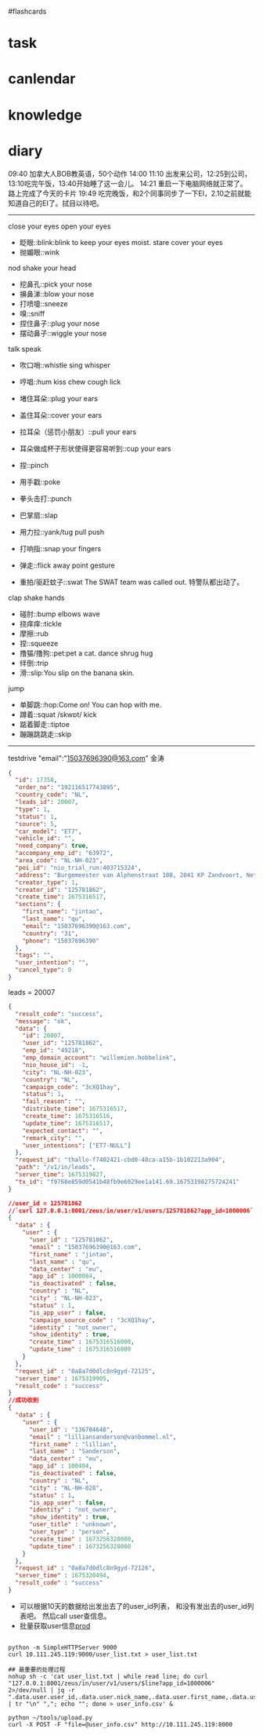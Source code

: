 #flashcards 

# task

# canlendar

# knowledge

# diary

09:40 加拿大人BOB教英语，50个动作
14:00 11:10 出发来公司，12:25到公司，13:10吃完午饭，13:40开始睡了这一会儿。
14:21 重启一下电脑网络就正常了。 路上完成了今天的卡片
19:49 吃完晚饭，和2个同事同步了一下EI，2.10之前就能知道自己的EI了。拭目以待吧。




----

close your eyes
open your eyes
- 眨眼::blink:blink to keep your eyes moist. <!--SR:!2023-02-05-02-07,2.5,250-->
stare
cover your eyes
- 抛媚眼::wink <!--SR:!2023-02-06-01-31,2.3,230-->

nod 
shake your head

- 挖鼻孔::pick your nose <!--SR:!2023-02-06-01-19,2.3,230-->
- 擤鼻涕::blow your nose <!--SR:!2023-02-05-00-33,2.5,250-->
- 打喷嚏::sneeze <!--SR:!2023-02-05-02-09,2.5,250-->
- 嗅::sniff <!--SR:!2023-02-05-00-33,2.5,250-->
- 捏住鼻子::plug your nose <!--SR:!2023-02-04-18-20,1,210-->
- 摆动鼻子::wiggle your nose <!--SR:!2023-02-04-18-09,1,210-->

talk
speak
- 吹口哨::whistle <!--SR:!2023-02-04-23-56,2.4,243-->
sing
whisper
- 哼唱::hum <!--SR:!2023-02-05-02-07,2.5,250-->
kiss
chew
cough
lick

- 堵住耳朵::plug your ears <!--SR:!2023-02-05-02-10,2.5,250-->
- 盖住耳朵::cover your ears <!--SR:!2023-02-05-02-09,2.5,250-->
- 拉耳朵（惩罚小朋友）::pull your ears <!--SR:!2023-02-05-02-09,2.5,250-->
- 耳朵做成杯子形状使得更容易听到::cup your ears <!--SR:!2023-02-05-02-07,2.5,250-->

- 捏::pinch <!--SR:!2023-02-07-13-35,2.1,210-->
- 用手戳::poke <!--SR:!2023-02-05-02-09,2.5,250-->
- 拳头击打::punch <!--SR:!2023-02-05-02-07,2.5,250-->
- 巴掌扇::slap <!--SR:!2023-02-05-02-09,2.5,250-->
- 用力拉::yank/tug <!--SR:!2023-02-06-01-41,2.3,230-->
pull
push
- 打响指::snap your fingers <!--SR:!2023-02-06-01-31,2.3,230-->
- 弹走::flick away <!--SR:!2023-02-05-02-10,2.5,250-->
point
gesture
- 重拍/驱赶蚊子::swat The SWAT team was called out. 特警队都出动了。
 <!--SR:!2023-02-03-14-08,1,230-->
clap
shake hands
- 碰肘::bump elbows <!--SR:!2023-02-04-18-06,1,210-->
wave
- 挠痒痒::tickle <!--SR:!2023-02-11-11-10,6,250-->
- 摩擦::rub <!--SR:!2023-02-05-02-08,2.5,250-->
- 捏::squeeze <!--SR:!2023-02-04-18-07,1,210-->
- 撸猫/撸狗::pet:pet a cat. <!--SR:!2023-02-05-22-57,2.2,223-->
dance
shrug
hug
- 绊倒::trip <!--SR:!2023-02-06-01-32,2.3,230-->
- 滑::slip:You slip on the banana skin. <!--SR:!2023-02-05-02-07,2.5,250-->

jump
- 单脚跳::hop:Come on! You can hop with me. <!--SR:!2023-02-06-01-18,2.3,230-->
- 蹲着::squat /skwɒt/ <!--SR:!2023-02-06-01-39,2.3,230-->
kick
- 踮着脚走::tiptoe <!--SR:!2023-02-05-02-07,2.5,250-->
- 蹦蹦跳跳走::skip <!--SR:!2023-02-05-02-07,2.5,250-->

---
testdrive
"email":"15037696390@163.com"  金涛

```json
{
  "id": 17358,
  "order_no": "192116517743895",
  "country_code": "NL",
  "leads_id": 20007,
  "type": 1,
  "status": 1,
  "source": 5,
  "car_model": "ET7",
  "vehicle_id": "",
  "need_company": true,
  "accompany_emp_id": "63972",
  "area_code": "NL-NH-023",
  "poi_id": "nio_trial_run:403715324",
  "address": "Burgemeester van Alphenstraat 108, 2041 KP Zandvoort, Netherlands",
  "creator_type": 1,
  "creator_id": "125781862",
  "create_time": 1675316517,
  "sections": {
    "first_name": "jintao",
    "last_name": "qu",
    "email": "15037696390@163.com",
    "country": "31",
    "phone": "15037696390"
  },
  "tags": "",
  "user_intention": "",
  "cancel_type": 0
}
```

leads = 20007
```json
{
  "result_code": "success",
  "message": "ok",
  "data": {
    "id": 20007,
    "user_id": "125781862",
    "emp_id": "49218",
    "emp_domain_account": "willemien.hobbelink",
    "nio_house_id": -1,
    "city": "NL-NH-023",
    "country": "NL",
    "campaign_code": "3cXQ1hay",
    "status": 1,
    "fail_reason": "",
    "distribute_time": 1675316517,
    "create_time": 1675316516,
    "update_time": 1675316517,
    "expected_contact": "",
    "remark_city": "",
    "user_intentions": ["ET7-NULL"]
  },
  "request_id": "thallo-f7402421-cbd0-48ca-a15b-1b102213a904",
  "path": "/v1/in/leads",
  "server_time": 1675319827,
  "tx_id": "f9768e859d0541b48fb9e6029ee1a141.69.16753198275724241"
}

//user_id = 125781862
//`curl 127.0.0.1:8001/zeus/in/user/v1/users/125781862?app_id=1000006`
{
  "data" : {
    "user" : {
      "user_id" : "125781862",
      "email" : "15037696390@163.com",
      "first_name" : "jintao",
      "last_name" : "qu",
      "data_center" : "eu",
      "app_id" : 1000084,
      "is_deactivated" : false,
      "country" : "NL",
      "city" : "NL-NH-023",
      "status" : 1,
      "is_app_user" : false,
      "campaign_source_code" : "3cXQ1hay",
      "identity" : "not_owner",
      "show_identity" : true,
      "create_time" : 1675316516000,
      "update_time" : 1675316516000
    }
  },
  "request_id" : "0a8a7d0dlc8n9gyd-72125",
  "server_time" : 1675319905,
  "result_code" : "success"
}
//成功收到
{
  "data" : {
    "user" : {
      "user_id" : "136784648",
      "email" : "lilliansanderson@vanbommel.nl",
      "first_name" : "lillian",
      "last_name" : "Sanderson",
      "data_center" : "eu",
      "app_id" : 100404,
      "is_deactivated" : false,
      "country" : "NL",
      "city" : "NL-NH-028",
      "status" : 1,
      "is_app_user" : false,
      "identity" : "not_owner",
      "show_identity" : true,
      "user_title" : "unknown",
      "user_type" : "person",
      "create_time" : 1673256328000,
      "update_time" : 1673256328000
    }
  },
  "request_id" : "0a8a7d0dlc8n9gyd-72126",
  "server_time" : 1675320494,
  "result_code" : "success"
}

```


- 可以根据10天的数据给出发出去了的user_id列表， 和没有发出去的user_id列表吧。 然后call user查信息。
- 批量获取user信息[prod](https://luban.nioint.com/#/service_management/instance/detail/1292?name=mp-user-eu-eks-prod)
```shell

python -m SimpleHTTPServer 9000
curl 10.111.245.119:9000/user_list.txt > user_list.txt

## 最重要的处理过程
nohup sh -c 'cat user_list.txt | while read line; do curl "127.0.0.1:8001/zeus/in/user/v1/users/$line?app_id=1000006" 2>/dev/null | jq -r ".data.user.user_id,.data.user.nick_name,.data.user.first_name,.data.user.last_name,.data.user.email,.data.user.country,.data.user.city,.data.user.interest_label,.data.user.app_id,.data.user.create_time,.data.user.update_time,.data.user.status" | tr "\n" ","; echo ""; done > user_info.csv' &

python ~/tools/upload.py
curl -X POST -F "file=@user_info.csv" http://10.111.245.119:8000
```
